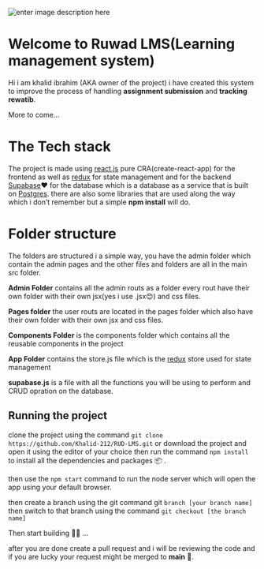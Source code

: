 ![enter image description here](https://rud-lms.web.app/favicon.png)
# Welcome to Ruwad LMS(Learning management system)

Hi i am khalid ibrahim (AKA owner of the project) i have created this system to improve
the process of handling **assignment submission** and  **tracking rewatib**.

More to come...

# The Tech stack

The project is made using [react.js](https://reactjs.org/) pure CRA(create-react-app) for the frontend as well as [redux](https://redux.js.org/)  for state management and for the backend [Supabase](https://supabase.com/)❤️ for the database which is a database as a service that is built on  [Postgres](PostgreSQL:%20The%20world%27s%20most%20advanced%20open%20source%20database%20%20PostgreSQL%20https://www.postgresql.org).
there are also some libraries that are used along the way which i don’t remember but a simple **npm install** will do.

# Folder structure
The folders are structured i a simple way, you have the admin folder which contain the admin pages and the other files and folders are all in the main src folder.

**Admin Folder** contains all the admin routs as a folder every rout have their own folder with their own jsx(yes i use .jsx😊) and css files.

**Pages folder** the user routs are located in the pages folder which also have their own folder with their own jsx and css files.

**Components Folder** is the components folder which contains all the reusable components in the project

**App Folder** contains the store.js file which is the [redux](https://redux.js.org/) store used for state management

**supabase.js** is a file with all the functions you will be using to perform and CRUD opration on the database.

## Running the project

clone the project using the command `git clone https://github.com/Khalid-212/RUD-LMS.git` or download the project and open it using the editor of your choice then run the command `npm install` to install all the dependencies and packages 📦 .

then use the `npm start` command to run the node server which will open the app using your default browser.

then create a branch using the git command git `branch [your branch name]` then switch to that branch using the command `git checkout [the branch name]`

Then start building 👨‍💻 ...

after you are done create a pull request and i will be reviewing the code and if you are lucky your request might be merged to **main** 🤣.
